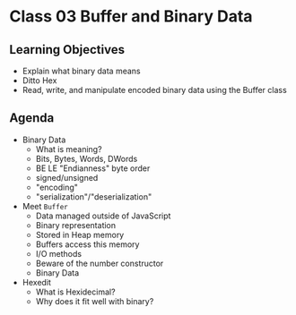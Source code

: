 # Class 03 Buffer and Binary Data

## Learning Objectives

* Explain what binary data means
* Ditto Hex
* Read, write, and manipulate encoded binary data using the Buffer class

## Agenda

* Binary Data
	* What is meaning?
	* Bits, Bytes, Words, DWords
	* BE LE "Endianness" byte order
	* signed/unsigned
	* "encoding"
	* "serialization"/"deserialization"
* Meet `Buffer`
    * Data managed outside of JavaScript
    * Binary representation
    * Stored in Heap memory
    * Buffers access this memory
    * I/O methods
    * Beware of the number constructor
    * Binary Data
* Hexedit
    * What is Hexidecimal?
    * Why does it fit well with binary?